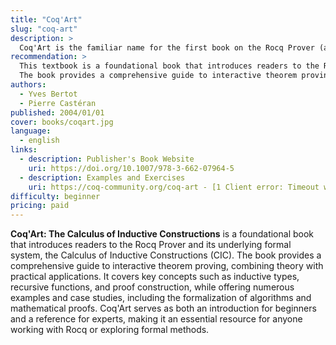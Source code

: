 ```yaml
---
title: "Coq'Art"
slug: "coq-art"
description: >
  Coq'Art is the familiar name for the first book on the Rocq Prover (at the time called Coq) and its underlying theory the Calculus of Inductive Constructions.
recommendation: >
  This textbook is a foundational book that introduces readers to the Rocq Prover and its underlying formal system, the Calculus of Inductive Constructions (CIC).
  The book provides a comprehensive guide to interactive theorem proving, combining theory with practical applications. It covers key concepts such as inductive types, recursive functions, and proof construction, while offering numerous examples and case studies, including the formalization of algorithms and mathematical proofs. Coq'Art serves as both an introduction for beginners and a reference for experts, making it an essential resource for anyone working with Rocq or exploring formal methods.
authors:
  - Yves Bertot
  - Pierre Castéran
published: 2004/01/01
cover: books/coqart.jpg
language:
  - english
links:
  - description: Publisher's Book Website
    uri: https://doi.org/10.1007/978-3-662-07964-5
  - description: Examples and Exercises
    uri: https://coq-community.org/coq-art - [1 Client error: Timeout was reached]
difficulty: beginner
pricing: paid
---
```


**Coq'Art: The Calculus of Inductive Constructions** is a foundational book that introduces readers to the Rocq Prover and its underlying formal system, the Calculus of Inductive Constructions (CIC).
The book provides a comprehensive guide to interactive theorem proving, combining theory with practical applications. It covers key concepts such as inductive types, recursive functions, and proof construction, while offering numerous examples and case studies, including the formalization of algorithms and mathematical proofs. Coq'Art serves as both an introduction for beginners and a reference for experts, making it an essential resource for anyone working with Rocq or exploring formal methods.
